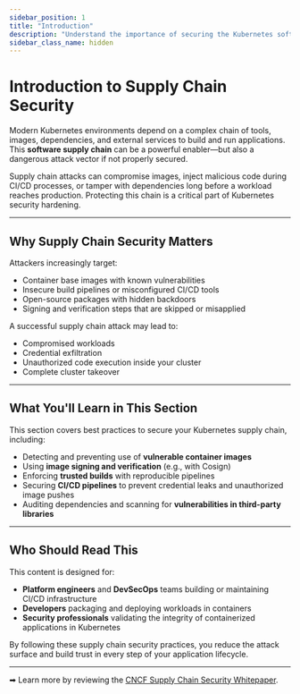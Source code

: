```yaml
---
sidebar_position: 1
title: "Introduction"
description: "Understand the importance of securing the Kubernetes software supply chain and protecting your workloads from build-time and delivery-time threats."
sidebar_class_name: hidden
---
```


# Introduction to Supply Chain Security

Modern Kubernetes environments depend on a complex chain of tools, images, dependencies, and external services to build and run applications. This **software supply chain** can be a powerful enabler—but also a dangerous attack vector if not properly secured.

Supply chain attacks can compromise images, inject malicious code during CI/CD processes, or tamper with dependencies long before a workload reaches production. Protecting this chain is a critical part of Kubernetes security hardening.

---

## Why Supply Chain Security Matters

Attackers increasingly target:

- Container base images with known vulnerabilities
- Insecure build pipelines or misconfigured CI/CD tools
- Open-source packages with hidden backdoors
- Signing and verification steps that are skipped or misapplied

A successful supply chain attack may lead to:

- Compromised workloads
- Credential exfiltration
- Unauthorized code execution inside your cluster
- Complete cluster takeover

---

## What You'll Learn in This Section

This section covers best practices to secure your Kubernetes supply chain, including:

- Detecting and preventing use of **vulnerable container images**
- Using **image signing and verification** (e.g., with Cosign)
- Enforcing **trusted builds** with reproducible pipelines
- Securing **CI/CD pipelines** to prevent credential leaks and unauthorized image pushes
- Auditing dependencies and scanning for **vulnerabilities in third-party libraries**

---

## Who Should Read This

This content is designed for:

- **Platform engineers** and **DevSecOps** teams building or maintaining CI/CD infrastructure
- **Developers** packaging and deploying workloads in containers
- **Security professionals** validating the integrity of containerized applications in Kubernetes

By following these supply chain security practices, you reduce the attack surface and build trust in every step of your application lifecycle.

---

➡ Learn more by reviewing the [CNCF Supply Chain Security Whitepaper](https://www.cncf.io/blog/2021/08/05/cloud-native-security-whitepaper-supply-chain-security/).
